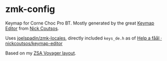 # zmk-config

Keymap for Corne Choc Pro BT. Mostly generated by the great [Keymap Editor](https://nickcoutsos.github.io/keymap-editor/)
from [Nick Coutsos](https://nickcoutsos.github.io/).

Uses [joelspadin/zmk-locales](https://github.com/joelspadin/zmk-locales), directly included `keys_de.h` as of
[Help a fåål · nickcoutsos/keymap-editor](https://github.com/nickcoutsos/keymap-editor/discussions/203)

Based on my [ZSA Voyager layout](https://configure.zsa.io/voyager/layouts/ageno/).
